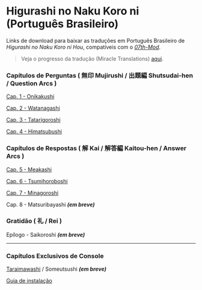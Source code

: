 # Higurashi no Naku Koro ni (Português Brasileiro)

Links de download para baixar as traduções em Português Brasileiro de _Higurashi no Naku Koro ni Hou_, compatíveis com o [_07th-Mod_](https://07th-mod.com).

> Veja o progresso da tradução (Miracle Translations) [aqui](https://docs.google.com/spreadsheets/d/1DJBlp_bFBwAQXBYrzT40BAT_f6Fqlx79bGgSV1eawLs).

### Capítulos de Perguntas ( 無印 Mujirushi / 出題編 Shutsudai-hen / Question Arcs )

[Cap. 1 - Onikakushi](https://github.com/0Mateus/onikakushi/releases/latest)

[Cap. 2 - Watanagashi](https://github.com/0Mateus/watanagashi/releases/latest)

[Cap. 3 - Tatarigoroshi](https://github.com/0Mateus/tatarigoroshi/releases/latest)

[Cap. 4 - Himatsubushi](https://github.com/0Mateus/himatsubushi/releases/latest)

### Capítulos de Respostas ( 解 Kai / 解答編 Kaitou-hen / Answer Arcs )

[Cap. 5 - Meakashi](https://github.com/0Mateus/meakashi/releases/latest)

[Cap. 6 - Tsumihoroboshi](https://github.com/0Mateus/tsumihoroboshi/releases/latest)

[Cap. 7 - Minagoroshi](https://github.com/Miracle-Translations/minagoroshi/releases/latest)

Cap. 8 - Matsuribayashi ***(em breve)***

### Gratidão ( 礼 / Rei )

Epílogo - Saikoroshi ***(em breve)***

---

### Capítulos Exclusivos de Console

[Taraimawashi](https://github.com/0Mateus/higurashi-console-arcs/releases/latest) / Someutsushi ***(em breve)***

[Guia de instalação](https://github.com/0Mateus/higurashi-console-arcs/blob/main/README.md#instala%C3%A7%C3%A3o)
